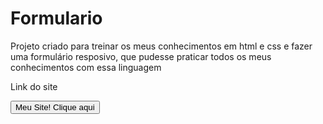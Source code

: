 # Formulario

Projeto criado para treinar os meus conhecimentos em html e css e fazer uma formulário resposivo, que pudesse praticar todos os meus conhecimentos com essa linguagem

Link do site

<a href="https://musical-cobbler-5fa069.netlify.app"><button>Meu Site! Clique aqui</button></a>
